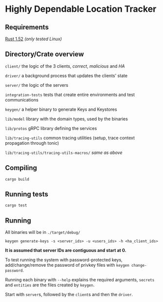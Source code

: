 # Highly Dependable Location Tracker

## Requirements
[Rust 1.52](https://www.rust-lang.org/learn/get-started)
*(only tested Linux)*

## Directory/Crate overview
`client/` the logic of the 3 clients, *correct*, *malicious* and *HA*

`driver/` a background process that updates the clients' state

`server/` the logic of the servers

`integration-tests` tests that create entire environments and test communications

`keygen/` a helper binary to generate Keys and Keystores

`lib/model` library with the domain types, used by the binaries

`lib/protos` gRPC library defining the services

`lib/tracing-utils` common tracing utilities (setup, trace context propagation through tonic)

`lib/tracing-utils/tracing-utils-macros/` *same as above*

## Compiling

`cargo build`

## Running tests

`cargo test`

## Running

All binaries will be in `./target/debug/`

`keygen generate-keys -s <server_ids> -u <users_ids> -h <ha_client_ids>`

**It is assumed that server IDs are contiguous and start at 0.**

To test running the system with password-protected keys, add/change/remove the password of privkey files with `keygen change-password`.

Running each binary with `--help` explains the required arguments, `secrets` and `entities`
are the files created by `keygen`.


Start with `server`s, followed by the `client`s and then the `driver`.
